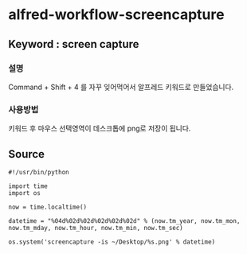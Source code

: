 # alfred-workflow-screencapture

## Keyword : screen capture


### 설명
Command + Shift + 4 를 자꾸 잊어먹어서 알프레드 키워드로 만들었습니다. 


### 사용방법
키워드 후 마우스 선택영역이 데스크톱에 png로 저장이 됩니다. 


## Source
    #!/usr/bin/python

    import time
    import os

    now = time.localtime()

    datetime = "%04d%02d%02d%02d%02d%02d" % (now.tm_year, now.tm_mon, now.tm_mday, now.tm_hour, now.tm_min, now.tm_sec)

    os.system('screencapture -is ~/Desktop/%s.png' % datetime)
